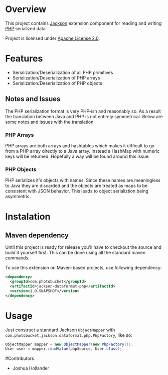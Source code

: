 # Overview

This project contains [Jackson](http://http://wiki.fasterxml.com/JacksonHome)
extension component for reading and writing
[PHP](http://http://php.net/manual/en/function.serialize.php) serialized data.

Project is licensed under [Apache License 2.0](http://www.apache.org/licenses/LICENSE-2.0.txt).

# Features

* Serialization/Deserialization of all PHP primitives
* Serialization/Deserialization of PHP arrays
* Serialization/Deserialization of PHP objects

## Notes and Issues

The PHP serialization format is very PHP-ish and reasonably so.  As a result
the translation between Java and PHP is not entirely symmetrical. Below are
some notes and issues with the translation.

### PHP Arrays

PHP arrays are both arrays and hashtables which makes it difficult to
go from a PHP array directly to a Java array.  Instead a HashMap with
numeric keys will be returned. Hopefully a way will be found around this issue.

### PHP Objects

PHP serializes it's objects with names.  Since these names are meaningless to
Java they are discarded and the objects are treated as maps to be consistent
with JSON behavior.  This leads to object serializtion being asymmetric.

# Instalation

## Maven dependency

Until this project is ready for release you'll have to checkout the source and
build it yourself first.  This can be done using all the standard maven
commands.

To use this extension on Maven-based projects, use following dependency:

```xml
<dependency>
  <groupId>com.photobucket</groupId>
  <artifactId>jackson-dataformat-php</artifactId>
  <version>1.0-SNAPSHOT</version>
</dependency>
```

# Usage

Just construct a standard Jackson `ObjectMapper` with `com.photobucket.jackson.dataformat.php.PhpFactory`, like so:

```java
ObjectMapper mapper = new ObjectMapper(new PhpFactory());
User user = mapper.readValue(phpSource, User.class);
```

#Contributors

* Joshua Hollander
